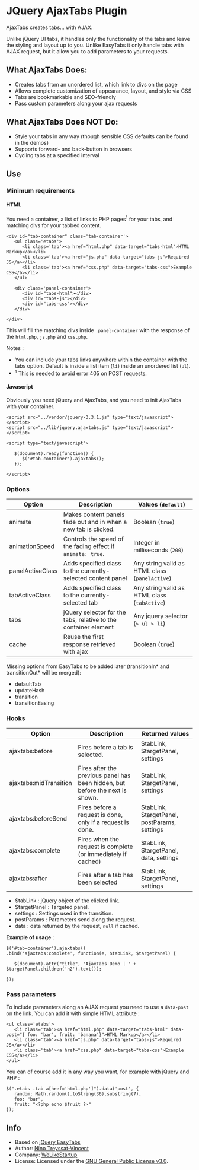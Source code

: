 # JQuery AjaxTabs Plugin

AjaxTabs creates tabs... with AJAX.

Unlike jQuery UI tabs, it handles only the functionality of the tabs and leave the styling and layout up to you. Unlike EasyTabs it only handle tabs with AJAX request, but it allow you to add parameters to your requests.

## What AjaxTabs Does:

* Creates tabs from an unordered list, which link to divs on the page
* Allows complete customization of appearance, layout, and style via CSS
* Tabs are bookmarkable and SEO-friendly
* Pass custom parameters along your ajax requests

## What AjaxTabs Does NOT Do:

* Style your tabs in any way (though sensible CSS defaults can be found
  in the demos)
* Supports forward- and back-button in browsers
* Cycling tabs at a specified interval


## Use
### Minimum requirements
#### HTML

You need a container, a list of links to PHP pages<sup>1</sup> for your tabs, and matching divs for your tabbed content.

```
<div id="tab-container" class='tab-container'>
   <ul class='etabs'>
      <li class='tab'><a href="html.php" data-target="tabs-html">HTML Markup</a></li>
      <li class='tab'><a href="js.php" data-target="tabs-js">Required JS</a></li>
      <li class='tab'><a href="css.php" data-target="tabs-css">Example CSS</a></li>
   </ul>

   <div class='panel-container'>
      <div id="tabs-html"></div>
      <div id="tabs-js"></div>
      <div id="tabs-css"></div>
   </div>

</div>
```

This will fill the matching divs inside `.panel-container` with the response of the `html.php`, `js.php` and `css.php`.

Notes :
- You can include your tabs links anywhere within the container with the tabs option. Default is inside a list item (`li`) inside an unordered list (`ul`).
- <sup>1</sup> This is needed to avoid error 405 on POST requests.

#### Javascript
Obviously you need jQuery and AjaxTabs, and you need to init AjaxTabs with your container.

```
<script src="../vendor/jquery-3.3.1.js" type="text/javascript"></script>
<script src="../lib/jquery.ajaxtabs.js" type="text/javascript"></script>

<script type="text/javascript">

   $(document).ready(function() {
      $('#tab-container').ajaxtabs();
   });

</script>
```

### Options
| Option          | Description                                                     | Values (`default`)                              |
|---|---|---|
|animate          | Makes content panels fade out and in when a new tab is clicked. | Boolean (`true`)                                |
|animationSpeed   | Controls the speed of the fading effect if `animate: true`.     | Integer in milliseconds (`200`)                 |
|panelActiveClass | Adds specified class to the currently-selected content panel    | Any string valid as HTML class (`panelActive`)  |
|tabActiveClass   | Adds specified class to the currently-selected tab              | Any string valid as HTML class (`tabActive`)    |
|tabs             | jQuery selector for the tabs, relative to the container element | Any jquery selector (`> ul > li`)               |
|cache            | Reuse the first response retrieved with ajax                    | Boolean (`true`)                                |

Missing options from EasyTabs to be added later (transitionIn* and transitionOut* will be merged):

- defaultTab
- updateHash
- transition
- transitionEasing


### Hooks

| Option               | Description                                                     | Returned values                                |
|---|---|---|
|ajaxtabs:before       | Fires before a tab is selected.                                 | $tabLink, $targetPanel, settings               |
|ajaxtabs:midTransition| Fires after the previous panel has been hidden, but before the next is shown. | $tabLink, $targetPanel, settings |
|ajaxtabs:beforeSend   | Fires before a request is done, only if a request is done.      | $tabLink, $targetPanel, postParams, settings   |
|ajaxtabs:complete     | Fires when the request is complete (or immediately if cached)   | $tabLink, $targetPanel, data, settings         |
|ajaxtabs:after        | Fires after a tab has been selected                             | $tabLink, $targetPanel, settings               |

- $tabLink : jQuery object of the clicked link.
- $targetPanel : Targeted panel.
- settings : Settings used in the transition.
- postParams : Parameters send along the request.
- data : data returned by the request, `null` if cached.

**Example of usage** :

```
$('#tab-container').ajaxtabs()
.bind('ajaxtabs:complete', function(e, $tabLink, $targetPanel) {

   $(document).attr("title", "AjaxTabs Demo | " + $targetPanel.children('h2').text());

});
```


### Pass parameters
To include parameters along an AJAX request you need to use a `data-post` on the link. You can add it with simple HTML attribute :

```
<ul class='etabs'>
   <li class='tab'><a href="html.php" data-target="tabs-html" data-post="{ foo: 'bar', fruit: 'banana'}">HTML Markup</a></li>
   <li class='tab'><a href="js.php" data-target="tabs-js">Required JS</a></li>
   <li class='tab'><a href="css.php" data-target="tabs-css">Example CSS</a></li>
</ul>
```

You can of course add it in any way you want, for example with jQuery and PHP :
```
$(".etabs .tab a[href='html.php']").data('post', {
   random: Math.random().toString(36).substring(7),
   foo: "bar",
   fruit: "<?php echo $fruit ?>"
});
```

## Info
* Based on [jQuery EasyTabs](https://os.alfajango.com/easytabs/)
* Author: [Nino Treyssat-Vincent](https://nino.treyssatvincent.fr)
* Company: [WeLikeStartup](https://app.welikestartup.io/)
* License: Licensed under the [GNU General Public License v3.0](http://www.gnu.org/licenses/gpl.html).
